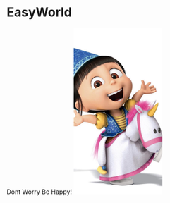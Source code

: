 # EasyWorld
Dont Worry Be Happy!
<img src="https://github.com/suveryeasy/EasyWorld/raw/master/pic/20170616173101_wjdLU.jpg" width="40%" height="40%">
